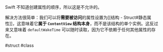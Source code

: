 Swift 不知道创建属性的顺序，所以这是不允许的。

解决方法很简单：我们可以将**需要被访问**的属性设置为[[结构 - Struct#静态属性]]，这意味着它**属于 `ContentView` 结构本身**，而不是该结构的单个实例。这反过来又意味着 `defaultWakeTime` 可以随时读取，因为它不依赖于任何其他属性的存在。

#struct #class 